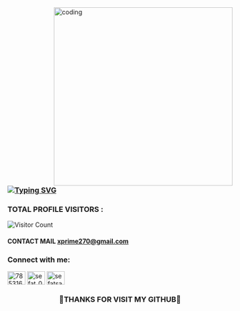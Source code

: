 <img align="right" alt="coding" width="400" src="https://github.com/X-PRIME-404/X-PRIME-404/blob/main/08503181a5c254f27a42981bfcf584d0.gif">

### [![Typing SVG](https://readme-typing-svg.herokuapp.com?font=Fira+Code&size=35&pause=1000&random=false&width=435&lines=‎ㅤㅤASSALAMU-ALAIKUM;WELCOME+TO+MY+GITHUB)](https://git.io/typing-svg)



### TOTAL PROFILE VISITORS :

![Visitor Count](https://profile-counter.glitch.me/{X-PRIME-404}/count.svg)
<br />




#### CONTACT MAIL  **xprime270@gmail.com**

<h3 align="left">Connect with me:</h3>
<p align="left">
<a href="https://fb.com/100066313717374" target="blank"><img align="center" src="https://raw.githubusercontent.com/rahuldkjain/github-profile-readme-generator/master/src/images/icons/Social/facebook.svg" alt="785316773" height="30" width="40" /></a>
<a href="https://instagram.com/farhan_vaiya_143" target="blank"><img align="center" src="https://raw.githubusercontent.com/rahuldkjain/github-profile-readme-generator/master/src/images/icons/Social/instagram.svg" alt="sefat_03" height="30" width="40" /></a>
<a href="https://www.github.com/X-PRIME-404" target="blank"><img align="center" src="https://raw.githubusercontent.com/rahuldkjain/github-profile-readme-generator/refs/heads/master/src/images/icons/Social/github.svg" alt="sefatsarker03" height="30" width="40" /></a>
</p>




<div align="center">
  <h3> 🖤THANKS FOR VISIT MY GITHUB🖤 </h3>
</div>
